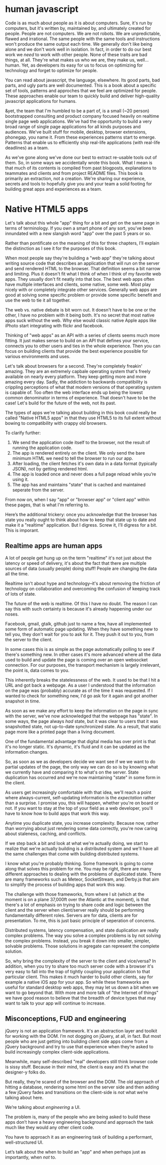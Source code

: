 # human javascript

Code is as much about people as it is about computers. Sure, it's run by computers, but it's written by, maintained by, and ultimately created for people. People are not computers. We are not robots. We are unpredictable, flawed and irrational. The same people with the same tools and instructions won't produce the same output each time. We generally don't like being alone and we don't work well in isolation. In fact, in order to do our best work we *need* to work with other people. None of these traits are bad things, at all. They're what makes us who we are, they make us, well... human. Yet, as developers its easy for us to focus on optimizing for technology and forget to optimize for people.

You can read about javascript, the language, elsewhere. Its good parts, bad parts, and ugly parts are well documented. This is a book about a specific set of tools, patterns and approches that we feel are optimized for people. These approaches enable our team to quickly build and deliver high-quality javascript applications for humans.

&yet, the team that I'm humbled to be a part of, is a small (~20 person) bootstrapped consulting and product company focused heavily on realtime single page web applications. We've had the opportunity to build a very broad range of single page applications for all kinds purposes and audiences. We've built stuff for mobile, desktop, browser extensions, phonegap, you name it. From these experiences patterns start to emerge. Patterns that enable us to efficiently ship real-life applications (with real-life deadlines) as a team.

As we've gone along we've done our best to extract re-usable tools out of them. So, in some ways we accidentally wrote this book. What I mean is that much of its contents is compiled from past blogposts, explanations to teammates and clients and from project README files. This book is primarily an extraction, not a creation. We're sharing our experience, secrets and tools to hopefully give you and your team a solid footing for building great apps and experiences as a team.


# Native HTML5 apps

Let's talk about this whole "app" thing for a bit and get on the same page in terms of terminology. If you own a smart phone of any sort, you’ve been innundated with a new slangish word "app" over the past 5 years or so.

Rather than pontificate on the meaning of this for three chapters, I’ll explain the distinction as I see it for the purposes of this book. 

When most people say they're building a "web app" they're talking about writing source code that describes an application that will run on the server and send rendered HTML to the browser. That definition seems a bit narrow and limiting. Plus it doesn't fit what I think of when I think of my favorite web apps. They usually don't fit neatly into that box. The best web apps often have multiple interfaces and clients, some native, some web. Most play nicely with or completely integrate other services. Generally web apps are good at solving some specific problem or provide some specific benefit and use the web to tie it all together.

The web vs. native debate is bit worn out. It doesn't have to be one or the other, I have no problem with it being both. It's no secret that most native apps suck without the web. Why else would classic native Apple apps like iPhoto start integrating with flickr and facebook. 

Thinking of "web apps" as an API with a series of clients seems much more fitting. It just makes sense to build on an API that defines your service, connects you to other users and ties in the whole experience. Then you can focus on building clients that provide the best experience possible for various environments and uses.

Let's talk about browsers for a second. They're completely freakin' amazing. They are an extremely capbale operating system that's freely available on nearly every platform. They keep getting more and more amazing every day. Sadly, the addiction to backwards compatibility is crippling perceptions of what that modern versions of that operating system is capable of. Too often the web interface ends up being the lowest common denominator in terms of experience. That doesn't have to be the case! Let's build for the future of the web, not its past.

The types of apps we're talking about building in this book could really be called "Native HTML5 apps" in that they use HTML5 to its full extent without bowing to compatibility with crappy old browsers.

To clarify further:

1. We send the application code itself to the browser, not the result of running the application code.
1. The app is rendered entirely on the client. We only send the bare minimum HTML we need to tell the browser to run our app.
1. After loading, the client fetches it's own data in a data format (typically JSON), not by getting rendered html.
1. The app is loaded once and never does a full page reload while you’re using it.
1. The app has and maintains "state" that is cached and maintained seperate from the server.

From now on, when I say "app" or "browser app" or "client app" within these pages, that is what I'm referring to.

Here’s the additional trickery: once you acknowledge that the browser has state you really ought to think about how to keep that state up to date and make it a "realtime" application. But I digress. Screw it, I’ll digress for a bit. This is imporant.


## Realtime apps are human apps

A lot of people get hung up on the term "realtime" it's not just about the latency or speed of delivery, it's about the fact that there are multiple sources of data (usually people) doing stuff! People are changing the data all the time.

Realtime isn't about hype and technology–it's about removing the friction of technology on collaboration and overcoming the confusion of keeping track of lots of state.

The future of the web is realtime. Of this I have no doubt. The reason I can say this with such certainty is because it's already happening under our noses.

Facebook, gmail, gtalk, github just to name a few, have all implemented some form of automatic page updating. When they have something new to tell you, they don't wait for you to ask for it. They push it out to you, from the server to the client.

In some cases this is as simple as the page automatically polling to see if there's something new. In other cases it's more advanced where all the data used to build and update the page is coming over an open websocket connection. For our purposes, the transport mechanism is largely irrelevant, the point is, data comes to you.

This inherently breaks the statelessness of the web. It used to be that I hit a URL and got back a webpage. As a user I understood that the information on the page was (probably) accurate as of the time it was requested. If I wanted to check for something new, I'd go ask for it again and got another snapshot in time.

As soon as we make any effort to keep the information on the page in sync with the server, we've now acknowledged that the webpage has "state". In some ways, the page always *had* state, but it was clear to users that it was snapshotted state, not up-to-date synchronized state. As a result, that static page more like a printed page than a living document.

One of the fundamental advantage that digital media has over print is that it's no longer static. It's dynamic, it's fluid and it can be updated as the information changes. 

So, as soon as we as developers decide we want see if we we want to do partial updates of the page, the only way we can do so is by knowing what we currently have and comparing it to what's on the server. State duplication has occurred and we're now maintaining "state" in some form in the client.

As users get increasingly comfortable with that idea, we'll reach a point where always-current, self-updating information is the *expectation* rather than a surprise. I promise you, this will happen, whether you're on board or not. If you want to stay at the top of your field as a web developer, you'll have to know how to build apps that work this way.

Anytime you duplicate state, you increase complexity. Because now, rather than worrying about just rendering some data correctly, you're now caring about staleness, caching, and conflicts.

If we step back a bit and look at what we're actually doing, we start to realize that we're actually building is a distributed system and we'll have all the same challenges that come with building distributed systems.

I know what you're probably thinking. Some framework is going to come along that solves this problem for me. You may be right, there are many different approaches to dealing with the problems of duplicated state. There are many frameworks such as Meteor, SocketStream, and Derby.js that aim to simplify the process of building apps that work this way.

The challenge with those frameworks, from where I sit (which at the moment is on a plane 37,000ft over the Atlantic at the moment), is that there's a lot of emphasis on trying to share code and logic between the client and the server when client/server really should be performing fundamentally different roles. Servers are for data, clients are for presentation. To me, this is just basic principle of seperation of concerns.

Distributed systems, latency compensation, and state duplication are really complex problems. The way you solve a complex problems is by not solving the complex problems. Instead, you break it down into smaller, simpler, solvable problems. Those solutions in agregate can represent the complete solution. 

So, why bring the complexity of the server to the client and vice/versa? In addition, when you try to share too much server code with a browser it's very easy to fall into the trap of tightly coupling your application to that particular client. This makes it much harder to build other clients, say for example a native iOS app for your app. So while these frameworks are useful for standard desktop web apps, they may let us down a bit when we want to go beyond that. With more and more talk of "the Internet of things" we have good reason to believe that the breadth of device types that may want to talk to your app will continue to increase.





## Misconceptions, FUD and engineering

jQuery is not an application framework. It's an abstraction layer and toolkit for working with the DOM. I’m not dogging on jQuery, at all, in fact. But most people who are just getting into building client side apps come from a jQuery background and try to use that experience when they’re asked to build increasingly complex client-side applications.

Meanwhile, many self-described "real" developers still think browser code is sissy stuff. Because in their mind, the client is easy and it’s what the designer-y folks do.

But really, they’re scared of the browser and the DOM. The old approach of hitting a database, rendering some html on the server side and then adding a few jQuery fades and transitions on the client-side is *not* what we’re talking about here. 

We’re talking about *engineering* a UI.

The problem is, many of the people who are being asked to build these apps don’t have a heavy engineering background and approach the task much like they would any other client code. 

You have to approach it as an engineering task of building a performant, well-structured UI.

Let’s talk about the when to build an "app" and when perhaps just as importantly, when *not* to.
